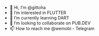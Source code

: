 - 👋 Hi, I’m @gittoha
- 👀 I’m interested in FLUTTER
- 🌱 I’m currently learning DART
- 💞️ I’m looking to collaborate on PUB.DEV
- 📫 How to reach me @wemobi - Telegram

<!---
gittoha/gittoha is a ✨ special ✨ repository because its `README.md` (this file) appears on your GitHub profile.
You can click the Preview link to take a look at your changes.
--->
